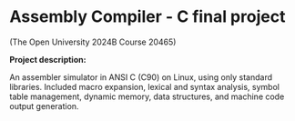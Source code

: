 # Assembly Compiler - C final project

(The Open University 2024B Course 20465)


**Project description:**

An assembler simulator in ANSI C (C90) on Linux, using only standard libraries. 
Included macro expansion, lexical and syntax analysis, symbol table management, dynamic memory, data structures, and machine code output generation.
